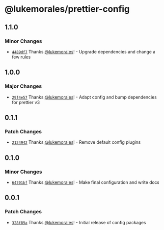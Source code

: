 # @lukemorales/prettier-config

## 1.1.0

### Minor Changes

- [`4489df7`](https://github.com/lukemorales/development-config/commit/4489df7e00e1f5a7624c7717ff924add05da2e44) Thanks [@lukemorales](https://github.com/lukemorales)! - Upgrade dependencies and change a few rules

## 1.0.0

### Major Changes

- [`29f4e57`](https://github.com/lukemorales/development-config/commit/29f4e579dc7e7f5051c1dd43f3cd517470c64909) Thanks [@lukemorales](https://github.com/lukemorales)! - Adapt config and bump dependencies for prettier v3

## 0.1.1

### Patch Changes

- [`2124942`](https://github.com/lukemorales/development-config/commit/2124942c38dcb8f0701941eb39d63691ce289ca8) Thanks [@lukemorales](https://github.com/lukemorales)! - Remove default config plugins

## 0.1.0

### Minor Changes

- [`64701bf`](https://github.com/lukemorales/development-config/commit/64701bf21065971113c87adb417cc6155c10631f) Thanks [@lukemorales](https://github.com/lukemorales)! - Make final configuration and write docs

## 0.0.1

### Patch Changes

- [`328f89a`](https://github.com/lukemorales/development-config/commit/328f89addba031b0de787930f0ded2b5222b81d2) Thanks [@lukemorales](https://github.com/lukemorales)! - Initial release of config packages
